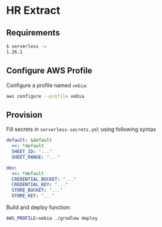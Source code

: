# HR Extract

## Requirements

```bash
$ serverless -v
1.26.1
```

## Configure AWS Profile

Configure a profile named `xebia`:
```bash
aws configure --profile xebia
```

## Provision

Fill secrets in `serverless-secrets.yml` using following syntax

```yaml
default: &default
  <<: *default
  SHEET_ID: "..."
  SHEET_RANGE: "..."

dev:
  <<: *default
  CREDENTIAL_BUCKET: "..."
  CREDENTIAL_KEY: "..."
  STORE_BUCKET: "..."
  STORE_KEY: "..."
```

Build and deploy function:
```bash
AWS_PROFILE=xebia ./gradlew deploy
```
